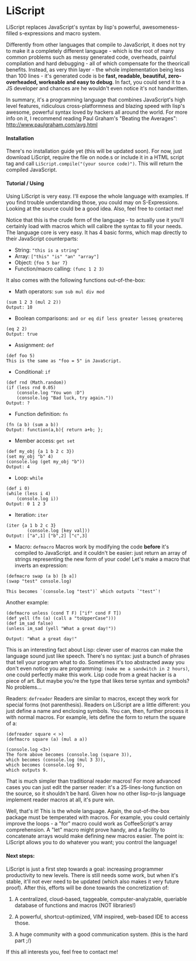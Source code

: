 # LiScript
LiScript replaces JavaScript's syntax by lisp's powerful, awesomeness-filled s-expressions and macro system.

Differently from other languages that compile to JavaScript, it does not try to make it a completely different language - which is the root of many common problems such as messy generated code, overheads, painful compilation and hard debugging - all of which compensate for the theoricall benefits. Instead, as very thin layer - the whole implementation being less than 100 lines - it's generated code is be **fast, readable, beautiful, zero-overheaded, workeable and easy to debug**. In fact, you could send it to a JS developer and chances are he wouldn't even notice it's not handwritten.

In summary, it's a programming language that combines JavaScript's high level features, ridiculous cross-platformness and blazing speed with lisp's awesome, powerful syntax loved by hackers all around the world. For more info on it, I recommend reading Paul Graham's "Beating the Averages": http://www.paulgraham.com/avg.html

#### Installation
There's no installation guide yet (this will be updated soon). For now, just download LiScript, require the file on node.s or include it in a HTML script tag and call `LiScript.compile("(your source code)")`. This will return the compiled JavaScript. 

#### Tutorial / Using
Using LiScript is very easy. I'll expose the whole language with examples. If you find trouble understanding those, you could may on S-Expressions. Looking at the source could be a good idea. Also, feel free to contact me!

Notice  that this is the crude form of the language - to actually use it you'll certainly load with macros which will calibre the syntax to fill your needs. The language core is very easy. It has 4 basic forms, which map directly to their JavaScript counterparts:
* String: `"this is a string"`
* Array: `["this" "is" "an" "array"]`
* Object: `{foo 5 bar 7}`
* Function/macro calling: `(func 1 2 3)`

It also comes with the following functions out-of-the-box:
* Math operators: `sum sub mul div mod`
```
(sum 1 2 3 (mul 2 2)) 
Output: 10
```
* Boolean comparisons: `and or eq dif less greater lesseq greatereq`
```
(eq 2 2)
Output: true
```
* Assignment: `def`
```
(def foo 5)
This is the same as "foo = 5" in JavaScript.
```

* Conditional: `if`
```
(def rnd (Math.random))
(if (less rnd 0.05)
	(console.log "You won :D")
	(console.log "Bad luck, try again."))
Output: ?
```

* Function definition: `fn`
```
(fn (a b) (sum a b))
Output: function(a,b){ return a+b; };
```

* Member access: `get set`
```
(def my_obj {a 1 b 2 c 3})
(set my_obj "b" 4)
(console.log (get my_obj "b"))
Output: 4
```

* Loop: `while`
```
(def i 0)
(while (less i 4) 
	(console.log i))
Output: 0 1 2 3
```

* Iteration: `iter`
```
(iter {a 1 b 2 c 3} 
		(console.log [key val]))
Output: ["a",1] ["b",2] ["c",3]
```

* Macro: `defmacro`
Macros work by modifying the code **before** it's compiled to JavaScript. and it couldn't be easier: just return an array of strings representing the new form of your code! Let's make a macro that inverts an expression:
```
(defmacro swap (a b) [b a])
(swap "test" console.log)

This becomes `(console.log "test")` which outputs `"test"`!
```
Another example:
```
(defmacro unless (cond T F) ["if" cond F T]) 
(def yell (fn (a) (call a "toUpperCase"))) 
(def im_sad false)
(unless im_sad (yell "What a great day!"))

Output: "What a great day!"
```

This is an interesting fact about Lisp: clever user of macros can make the language sound just like speech. There's no syntax: just a bunch of phrases that tell your program what to do. Sometimes it's too abstracted away you don't even notice you are programming: `(make me a sandwitch in 2 hours)`, one could perfectly make this work. Lisp code from a great hacker is a piece of art. But maybe you're the type that likes terse syntax and symbols? No problems...

Readers: `defreader`
Readers are similar to macros, except they work for special forms (not parenthesis). Readers on LiScript are a little different: you just define a name and enclosing symbols. You can, then, further process it with normal macros. For example, lets define the form <a> to return the square of a:
```
(defreader square < >) 
(defmacro square (a) (mul a a)) 

(console.log <3>)
The form above becomes (console.log (square 3)),
which becomes (console.log (mul 3 3)),
which becomes (console.log 9),
which outputs 9. 
```

That is much simpler than traditional reader macros! For more advanced cases you can just edit the parser reader: it's a 25-lines-long function on the source, so it shouldn't be hard. Given how no other lisp-to-js language implement reader macros at all, it's pure win.

Well, that's it! This is the whole language. Again, the out-of-the-box package must be temperated with macros. For example, you could certainly improve the loops - a "for" macro could work as CoffeeScript's array comprehension. A "let" macro might prove handy, and a facility to concatenate arrays would make defining new macros easier. The point is: LiScript allows you to do whatever you want; you control the language!

#### Next steps: 
LiScript is just a first step towards a goal: increasing programmer productivity to new levels. There is still needs some work, but when it's stable, it'll not ever need to be updated (which also makes it very future proof). After this, efforts will be done towards the concretization of:

1. A centralized, cloud-based, taggeable, computer-analyzable, queriable database of functions and macros (NOT libraries!)

2. A powerful, shortcut-optimized, VIM inspired, web-based IDE to access those.

3. A huge community with a good communication system. (this is the hard part ;/)

If this all interests you, feel free to contact me!
